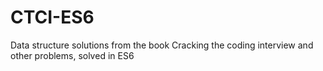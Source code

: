 # CTCI-ES6

Data structure solutions from the book Cracking the coding interview and other problems, solved in ES6
